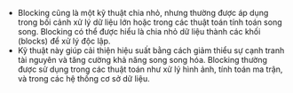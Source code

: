 - Blocking cũng là một kỹ thuật chia nhỏ, nhưng thường được áp dụng trong bối cảnh xử lý dữ liệu lớn hoặc trong các thuật toán tính toán song song. Blocking có thể được hiểu là chia nhỏ dữ liệu thành các khối (blocks) để xử lý độc lập.
- Kỹ thuật này giúp cải thiện hiệu suất bằng cách giảm thiểu sự cạnh tranh tài nguyên và tăng cường khả năng song song hóa. Blocking thường được sử dụng trong các thuật toán như xử lý hình ảnh, tính toán ma trận, và trong các hệ thống cơ sở dữ liệu.
